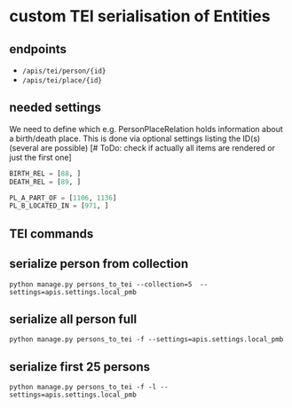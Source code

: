 # custom TEI serialisation of Entities

## endpoints

* `/apis/tei/person/{id}`
* `/apis/tei/place/{id}`

## needed settings

We need to define which e.g. PersonPlaceRelation holds information about a birth/death place. This is done via optional settings listing the ID(s) (several are possible) [# ToDo: check if actually all items are rendered or just the first one]

```python
BIRTH_REL = [88, ]
DEATH_REL = [89, ]

PL_A_PART_OF = [1106, 1136]
PL_B_LOCATED_IN = [971, ]
```



## TEI commands

## serialize person from collection

`python manage.py persons_to_tei --collection=5  --settings=apis.settings.local_pmb`

## serialize all person full

`python manage.py persons_to_tei -f --settings=apis.settings.local_pmb`

## serialize first 25 persons
`python manage.py persons_to_tei -f -l --settings=apis.settings.local_pmb`